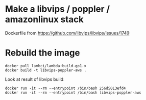 # Make a libvips / poppler / amazonlinux stack

Dockerfile from https://github.com/libvips/libvips/issues/1749

# Rebuild the image

```
docker pull lambci/lambda:build-go1.x
docker build -t libvips-poppler-aws .
```

Look at result of libvips build:

```
docker run -it --rm --entrypoint /bin/bash 256d5013efd4
docker run -it --rm --entrypoint /bin/bash libvips-poppler-aws
```

